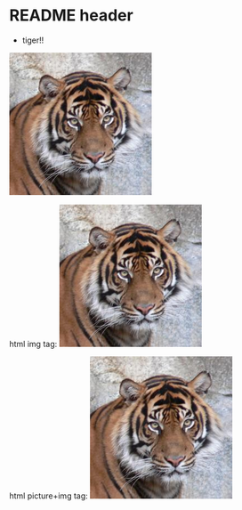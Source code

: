 # README header

- tiger!!

![tiger](./images/tiger.jpg)

html img tag:
<img src="./images/tiger.jpg">

html picture+img tag:
<picture>
  <img src="./images/tiger.jpg">
</picture>
